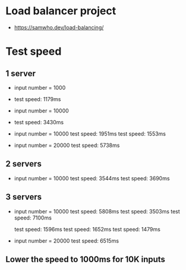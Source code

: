 # Load balancer project

- https://samwho.dev/load-balancing/

# Test speed

## 1 server

- input number = 1000
- test speed: 1179ms

- input number = 10000
- test speed: 3430ms

<!-- after removing timeout -->

- input number = 10000
  test speed: 1951ms
  test speed: 1553ms

- input number = 20000
  test speed: 5738ms

## 2 servers

- input number = 10000
  test speed: 3544ms
  test speed: 3690ms

## 3 servers

- input number = 10000
  test speed: 5808ms
  test speed: 3503ms
  test speed: 7100ms

  <!-- after removing timeout -->

  test speed: 1596ms
  test speed: 1652ms
  test speed: 1479ms

- input number = 20000
  test speed: 6515ms

## Lower the speed to 1000ms for 10K inputs
